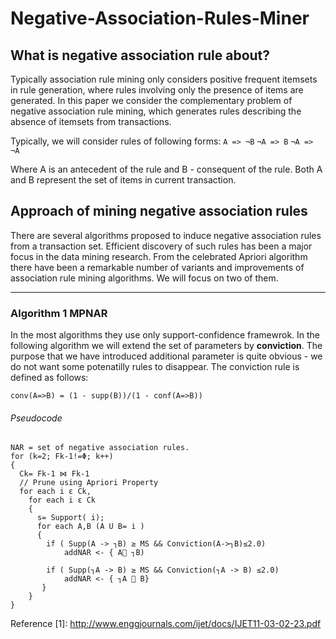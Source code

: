 # Negative-Association-Rules-Miner

## What is negative association rule about?
Typically association rule mining only considers positive frequent itemsets in rule generation, where rules involving only the presence of items are generated. In this paper we consider the complementary problem of negative association rule mining, which generates rules describing the absence of itemsets from transactions.

Typically, we will consider rules of following forms:
`A => ¬B`
`¬A => B`
`¬A => ¬A`

Where A is an antecedent of the rule and B - consequent of the rule. 
Both A and B represent the set of items in current transaction. 

## Approach of mining negative association rules
There are several algorithms proposed to induce negative association rules from a transaction set. Efficient discovery of such rules has been a major focus in the data mining research. From the celebrated Apriori algorithm there have been a remarkable number of variants and improvements of association rule mining algorithms. We will focus on two of them.  

---

### Algorithm 1 MPNAR
In the most algorithms they use only support-confidence framewrok. In the following algorithm we will extend the set of parameters by **conviction**. The purpose that we have introduced additional parameter is quite obvious - we do not want some potenatilly rules to disappear.
The conviction rule is defined as follows: 
```
conv(A=>B) = (1 - supp(B))/(1 - conf(A=>B))
```
###### Pseudocode
```
NAR = set of negative association rules. 
for (k=2; Fk-1!=Φ; k++)
{
  Ck= Fk-1 ⋈ Fk-1
  // Prune using Apriori Property
  for each i ε Ck, 
    for each i ε Ck
    {
      s= Support( i);
      for each A,B (A U B= i )
      {
        if ( Supp(A -> ┐B) ≥ MS && Conviction(A->┐B)≤2.0)
            addNAR <- { A ┐B)

        if ( Supp(┐A -> B) ≥ MS && Conviction(┐A -> B) ≤2.0) 
            addNAR <- { ┐A  B}
       }
    }
} 
```

Reference
[1]: http://www.enggjournals.com/ijet/docs/IJET11-03-02-23.pdf
